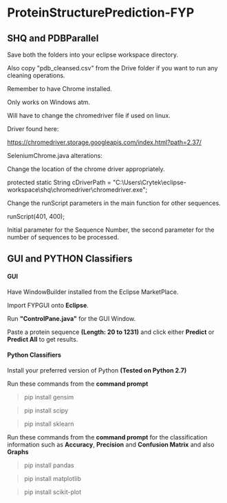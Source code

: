 # ProteinStructurePrediction-FYP


## SHQ and PDBParallel


Save both the folders into your eclipse workspace directory. 

Also copy "pdb_cleansed.csv" from the Drive folder if you want to run any cleaning operations.


Remember to have Chrome installed.

Only works on Windows atm.

Will have to change the chromedriver file if used on linux.

Driver found here:

https://chromedriver.storage.googleapis.com/index.html?path=2.37/


SeleniumChrome.java alterations:

Change the location of the chrome driver appropriately.

protected static String cDriverPath	= "C:\\Users\\Crytek\\eclipse-workspace\\shq\\chromedriver\\chromedriver.exe";


Change the runScript parameters in the main function for other sequences.

runScript(401, 400);

Initial parameter for the Sequence Number, the second parameter for the number of sequences to be processed.


## GUI and PYTHON Classifiers


#### GUI

Have WindowBuilder installed from the Eclipse MarketPlace.

Import FYPGUI onto **Eclipse**.

Run **__"ControlPane.java"__** for the GUI Window.

Paste a protein sequence __(Length: 20 to 1231)__ and click either __Predict__ or __Predict All__ to get results.


#### Python Classifiers

Install your preferred version of Python __(Tested on Python 2.7)__

Run these commands from the __command prompt__

> pip install gensim

> pip install scipy

> pip install sklearn


Run these commands from the __command prompt__ for the classification information such as **Accuracy**, **Precision** and **Confusion Matrix** and also **Graphs**

> pip install pandas

> pip install matplotlib

> pip install scikit-plot